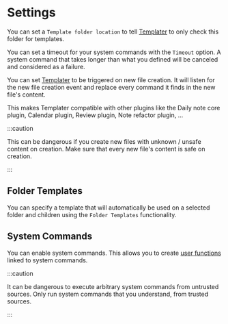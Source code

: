 # Settings

You can set a `Template folder location` to tell [Templater](https://github.com/SilentVoid13/Templater) to only check this folder for templates.

You can set a timeout for your system commands with the `Timeout` option. A system command that takes longer than what you defined will be canceled and considered as a failure.

You can set [Templater](https://github.com/SilentVoid13/Templater) to be triggered on new file creation. It will listen for the new file creation event and replace every command it finds in the new file's content.

This makes Templater compatible with other plugins like the Daily note core plugin, Calendar plugin, Review plugin, Note refactor plugin, ...

:::caution 

This can be dangerous if you create new files with unknown / unsafe content on creation. Make sure that every new file's content is safe on creation.

:::

## Folder Templates

You can specify a template that will automatically be used on a selected folder and children using the `Folder Templates` functionality.

## System Commands

You can enable system commands. This allows you to create [user functions](./user-functions/overview.md) linked to system commands.

:::caution

It can be dangerous to execute arbitrary system commands from untrusted sources. Only run system commands that you understand, from trusted sources.

:::
